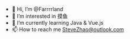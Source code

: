 - 👋 Hi, I’m @Farrrrland
- 👀 I’m interested in 摸鱼
- 🌱 I’m currently learning Java & Vue.js
- 📫 How to reach me SteveZhao@outlook.com

<!---
Farrrrland/Farrrrland is a ✨ special ✨ repository because its `README.md` (this file) appears on your GitHub profile.
You can click the Preview link to take a look at your changes.
--->
